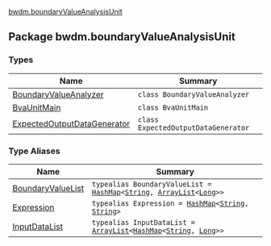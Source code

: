 [bwdm.boundaryValueAnalysisUnit](./index.md)

## Package bwdm.boundaryValueAnalysisUnit

### Types

| Name | Summary |
|---|---|
| [BoundaryValueAnalyzer](-boundary-value-analyzer/index.md) | `class BoundaryValueAnalyzer` |
| [BvaUnitMain](-bva-unit-main/index.md) | `class BvaUnitMain` |
| [ExpectedOutputDataGenerator](-expected-output-data-generator/index.md) | `class ExpectedOutputDataGenerator` |

### Type Aliases

| Name | Summary |
|---|---|
| [BoundaryValueList](-boundary-value-list.md) | `typealias BoundaryValueList = `[`HashMap`](http://docs.oracle.com/javase/6/docs/api/java/util/HashMap.html)`<`[`String`](https://kotlinlang.org/api/latest/jvm/stdlib/kotlin/-string/index.html)`, `[`ArrayList`](http://docs.oracle.com/javase/6/docs/api/java/util/ArrayList.html)`<`[`Long`](https://kotlinlang.org/api/latest/jvm/stdlib/kotlin/-long/index.html)`>>` |
| [Expression](-expression.md) | `typealias Expression = `[`HashMap`](http://docs.oracle.com/javase/6/docs/api/java/util/HashMap.html)`<`[`String`](https://kotlinlang.org/api/latest/jvm/stdlib/kotlin/-string/index.html)`, `[`String`](https://kotlinlang.org/api/latest/jvm/stdlib/kotlin/-string/index.html)`>` |
| [InputDataList](-input-data-list.md) | `typealias InputDataList = `[`ArrayList`](http://docs.oracle.com/javase/6/docs/api/java/util/ArrayList.html)`<`[`HashMap`](http://docs.oracle.com/javase/6/docs/api/java/util/HashMap.html)`<`[`String`](https://kotlinlang.org/api/latest/jvm/stdlib/kotlin/-string/index.html)`, `[`Long`](https://kotlinlang.org/api/latest/jvm/stdlib/kotlin/-long/index.html)`>>` |
